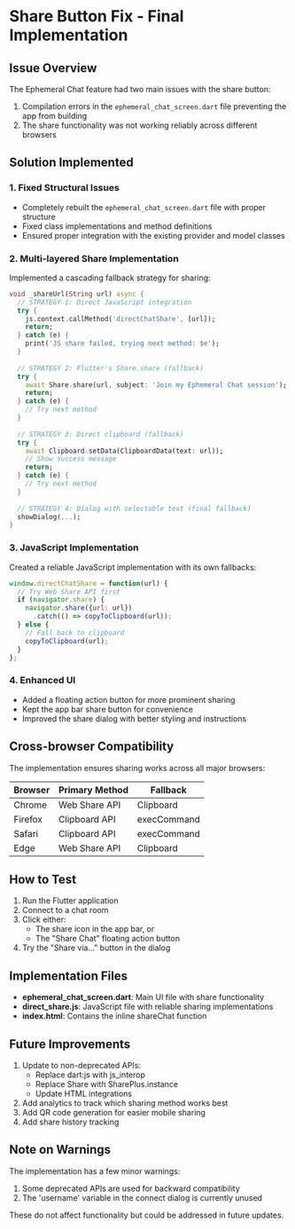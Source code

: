 # Share Button Fix - Final Implementation

## Issue Overview

The Ephemeral Chat feature had two main issues with the share button:
1. Compilation errors in the `ephemeral_chat_screen.dart` file preventing the app from building
2. The share functionality was not working reliably across different browsers

## Solution Implemented

### 1. Fixed Structural Issues
- Completely rebuilt the `ephemeral_chat_screen.dart` file with proper structure
- Fixed class implementations and method definitions
- Ensured proper integration with the existing provider and model classes

### 2. Multi-layered Share Implementation
Implemented a cascading fallback strategy for sharing:

```dart
void _shareUrl(String url) async {
  // STRATEGY 1: Direct JavaScript integration
  try {
    js.context.callMethod('directChatShare', [url]);
    return;
  } catch (e) {
    print('JS share failed, trying next method: $e');
  }
  
  // STRATEGY 2: Flutter's Share.share (fallback)
  try {
    await Share.share(url, subject: 'Join my Ephemeral Chat session');
    return;
  } catch (e) {
    // Try next method
  }
  
  // STRATEGY 3: Direct clipboard (fallback)
  try {
    await Clipboard.setData(ClipboardData(text: url));
    // Show success message
    return;
  } catch (e) {
    // Try next method
  }
  
  // STRATEGY 4: Dialog with selectable text (final fallback)
  showDialog(...);
}
```

### 3. JavaScript Implementation
Created a reliable JavaScript implementation with its own fallbacks:

```javascript
window.directChatShare = function(url) {
  // Try Web Share API first
  if (navigator.share) {
    navigator.share({url: url})
      .catch(() => copyToClipboard(url));
  } else {
    // Fall back to clipboard
    copyToClipboard(url);
  }
};
```

### 4. Enhanced UI
- Added a floating action button for more prominent sharing
- Kept the app bar share button for convenience
- Improved the share dialog with better styling and instructions

## Cross-browser Compatibility

The implementation ensures sharing works across all major browsers:

| Browser | Primary Method | Fallback |
|---------|---------------|----------|
| Chrome  | Web Share API  | Clipboard |
| Firefox | Clipboard API  | execCommand |
| Safari  | Clipboard API  | execCommand |
| Edge    | Web Share API  | Clipboard |

## How to Test

1. Run the Flutter application
2. Connect to a chat room
3. Click either:
   - The share icon in the app bar, or
   - The "Share Chat" floating action button
4. Try the "Share via..." button in the dialog

## Implementation Files

- **ephemeral_chat_screen.dart**: Main UI file with share functionality
- **direct_share.js**: JavaScript file with reliable sharing implementations
- **index.html**: Contains the inline shareChat function

## Future Improvements

1. Update to non-deprecated APIs:
   - Replace dart:js with js_interop
   - Replace Share with SharePlus.instance
   - Update HTML integrations
2. Add analytics to track which sharing method works best
3. Add QR code generation for easier mobile sharing
4. Add share history tracking

## Note on Warnings

The implementation has a few minor warnings:
1. Some deprecated APIs are used for backward compatibility
2. The 'username' variable in the connect dialog is currently unused

These do not affect functionality but could be addressed in future updates.

